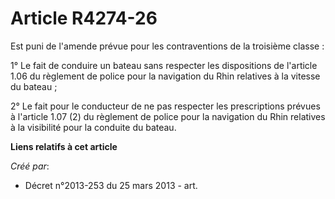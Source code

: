# Article R4274-26

Est puni de l'amende prévue pour les contraventions de la troisième classe :

1° Le fait de conduire un bateau sans respecter les dispositions de l'article 1.06 du règlement de police pour la navigation
du Rhin relatives à la vitesse du bateau ;

2° Le fait pour le conducteur de ne pas respecter les prescriptions prévues à l'article 1.07 (2) du règlement de police pour
la navigation du Rhin relatives à la visibilité pour la conduite du bateau.

**Liens relatifs à cet article**

_Créé par_:

  - Décret n°2013-253 du 25 mars 2013 - art.
